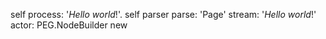 self process: '_Hello_ *world*!'.
self parser parse: 'Page' stream: '_Hello_ *world*!' actor: PEG.NodeBuilder new